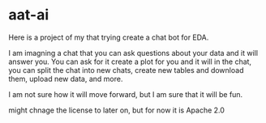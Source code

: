 # aat-ai
Here is a project of my that trying create a chat bot for EDA.

I am imagning a chat that you can ask questions about your data and it will answer you.
You can ask for it create a plot for you and it will in the chat, you can split the chat into new chats, create new tables and download them, upload new data, and more.

I am not sure how it will move forward, but I am sure that it will be fun.

might chnage the license to later on, but for now it is Apache 2.0
